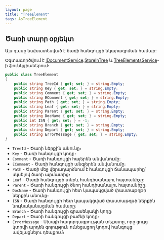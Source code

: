 ```yaml
---
layout: page
title: "TreeElement" 
tags: AsTreeElement
---
```


## Ծառի տարր օբյեկտ

Այս դասը նախատեսված է ծառի հանգույցի նկարագրման համար։

Օգտագործվում է [IDocumentService](../services/IDocumentService.md).[StoreInTree](../services/IDocumentService/StoreInTree.md)  և [TreeElementsService](../services/TreeElementsService.md)-ի ֆունկցիաներում։

```c#
public class TreeElement
{
    public string TreeId { get; set; } = string.Empty;
    public string Key { get; set; } = string.Empty;
    public string Comment { get; set; } = string.Empty;
    public string EComment { get; set; } = string.Empty;
    public string Path { get; set; } = string.Empty;
    public string Leaf { get; set; } = string.Empty;
    public string Parent { get; set; } = string.Empty;
    public string DocName { get; set; } = string.Empty;
    public int ISN { get; set; } = -1;
    public string Branch { get; set; } = string.Empty;
    public string Depart { get; set; } = string.Empty;
    public string ErrorMessage { get; set; } = string.Empty;
}
```

* `TreeId` - Ծառի ներքին անունը։
* `Key` - Ծառի հանգույցի կոդը։
* `Comment` - Ծառի հանգույցի հայերեն անվանումը։
* `EComment` - Ծառի հանգույցի անգլերեն անվանումը։
* `Path` - Ծառի մեջ վերադարձնում է հանգույցի ճանապարհը՝ սկսելով ծառի արմատից։
* `Leaf` - Ծառի հանգույցի տերև հանդիսանալու հայտանիշը։
* `Parent` - Ծառի հանգույցի ծնող հանդիսանալու հայտանիշը։
* `DocName` - Ծառի հանգույցի հետ կապակցված փաստաթղթի ներքին անունը։
* `ISN` - Ծառի հանգույցի հետ կապակցված փաստաթղթի ներքին նույնականացման համարը։
* `Branch` - Ծառի հանգույցի գրասենյակի կոդը։
* `Depart` - Ծառի հանգույցի բաժնի կոդը։
* `ErrorMessage` - Սխալի հաղորդագրության տեքստը, որը ցույց կտրվի արդեն գոյություն ունեցացող կոդով հանգույց ավելացնելու դեպքում։
